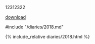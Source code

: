 
12312322
<script src="https://manofpeace1.github.io/manofdiary/diaries/2018.html"></script>

<a href="https://manofpeace1.github.io/manofdiary/diaries/2018.html">download</a>


#include "/diaries/2018.md"


{% include_relative diaries/2018.html %}
